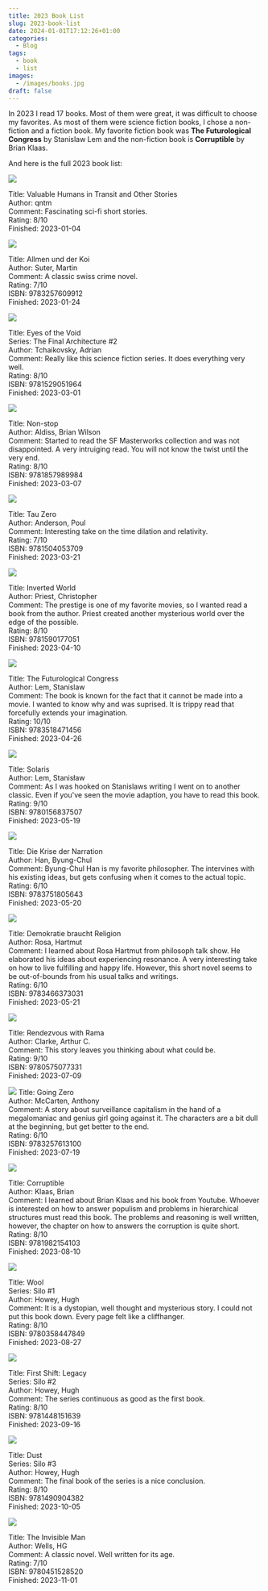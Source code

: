 ```yaml
---
title: 2023 Book List
slug: 2023-book-list
date: 2024-01-01T17:12:26+01:00
categories:
  - Blog
tags:
  - book
  - list
images:
  - /images/books.jpg
draft: false
---
```

In 2023 I read 17 books. Most of them were great, it was difficult to choose my favorites. As most of them were science fiction books, I chose a non-fiction and a fiction book. My favorite fiction book was **The Futurological Congress** by Stanislaw Lem and the non-fiction book is **Corruptible** by Brian Klaas.

And here is the full 2023 book list:

<!--more-->

![](/images/Pasted%20image%2020240101172714.png)

Title: Valuable Humans in Transit and Other Stories\
Author: qntm\
Comment: Fascinating sci-fi short stories.\
Rating: 8/10\
Finished: 2023-01-04

![](/images/9783257609912.png)

Title: Allmen und der Koi\
Author: Suter, Martin\
Comment: A classic swiss crime novel.\
Rating: 7/10\
ISBN: 9783257609912\
Finished: 2023-01-24

![](/images/9781529051964.png)

Title: Eyes of the Void\
Series: The Final Architecture #2\
Author: Tchaikovsky, Adrian\
Comment: Really like this science fiction series. It does everything very well.\
Rating: 8/10\
ISBN: 9781529051964\
Finished: 2023-03-01

![](/images/9781857989984.png)

Title: Non-stop\
Author: Aldiss, Brian Wilson\
Comment: Started to read the SF Masterworks collection and was not disappointed. A very intruiging read. You will not know the twist until the very end.\
Rating: 8/10\
ISBN: 9781857989984\
Finished: 2023-03-07

![](/images/9781504053709.png)

Title: Tau Zero\
Author: Anderson, Poul\
Comment: Interesting take on the time dilation and relativity.\
Rating: 7/10\
ISBN: 9781504053709\
Finished: 2023-03-21

![](/images/9781590177051.png)

Title: Inverted World\
Author: Priest, Christopher\
Comment: The prestige is one of my favorite movies, so I wanted read a book from the author. Priest created another mysterious world over the edge of the possible.\
Rating: 8/10\
ISBN: 9781590177051\
Finished: 2023-04-10

![](/images/9783518471456.png)

Title: The Futurological Congress\
Author: Lem, Stanislaw\
Comment: The book is known for the fact that it cannot be made into a movie. I wanted to know why and was suprised. It is trippy read that forcefully extends your imagination.\
Rating: 10/10\
ISBN: 9783518471456\
Finished: 2023-04-26

![](/images/9780156837507.png)

Title: Solaris\
Author: Lem, Stanisław\
Comment: As I was hooked on Stanislaws writing I went on to another classic. Even if you've seen the movie adaption, you have to read this book.\
Rating: 9/10\
ISBN: 9780156837507\
Finished: 2023-05-19

![](/images/9783751805643.png)

Title: Die Krise der Narration\
Author: Han, Byung-Chul\
Comment: Byung-Chul Han is my favorite philosopher. The intervines with his existing ideas, but gets confusing when it comes to the actual topic.\
Rating: 6/10\
ISBN: 9783751805643\
Finished: 2023-05-20

![](/images/9783466373031.png)

Title: Demokratie braucht Religion\
Author: Rosa, Hartmut\
Comment: I learned about Rosa Hartmut from philosoph talk show. He elaborated his ideas about experiencing resonance. A very interesting take on how to live fulfilling and happy life. However, this short novel seems to be out-of-bounds from his usual talks and writings.\
Rating: 6/10\
ISBN: 9783466373031\
Finished: 2023-05-21

![](/images/9780575077331.png)

Title: Rendezvous with Rama\
Author: Clarke, Arthur C.\
Comment: This story leaves you thinking about what could be.\
Rating: 9/10\
ISBN: 9780575077331\
Finished: 2023-07-09

![](/images/9783257613100.png)
Title: Going Zero\
Author: McCarten, Anthony\
Comment: A story about surveillance capitalism in the hand of a megalomaniac and genius girl going against it. The characters are a bit dull at the beginning, but get better to the end.\
Rating: 6/10\
ISBN: 9783257613100\
Finished: 2023-07-19

![](/images/9781982154103.png)

Title: Corruptible\
Author: Klaas, Brian\
Comment: I learned about Brian Klaas and his book from Youtube. Whoever is interested on how to answer populism and problems in hierarchical structures must read this book. The problems and reasoning is well written, however, the chapter on how to answers the corruption is quite short.\
Rating: 8/10\
ISBN: 9781982154103\
Finished: 2023-08-10

![](/images/9780358447849.png)

Title: Wool\
Series: Silo #1\
Author: Howey, Hugh\
Comment: It is a dystopian, well thought and mysterious story. I could not put this book down. Every page felt like a cliffhanger.\
Rating: 8/10\
ISBN: 9780358447849\
Finished: 2023-08-27

![](/images/9781448151639.png)

Title: First Shift: Legacy\
Series: Silo #2\
Author: Howey, Hugh\
Comment: The series continuous as good as the first book.\
Rating: 8/10\
ISBN: 9781448151639\
Finished: 2023-09-16

![](/images/9781490904382.png)

Title: Dust\
Series: Silo #3\
Author: Howey, Hugh\
Comment: The final book of the series is a nice conclusion.\
Rating: 8/10\
ISBN: 9781490904382\
Finished: 2023-10-05

![](/images/9780451528520.png)

Title: The Invisible Man\
Author: Wells, HG\
Comment: A classic novel. Well written for its age.\
Rating: 7/10\
ISBN: 9780451528520\
Finished: 2023-11-01
